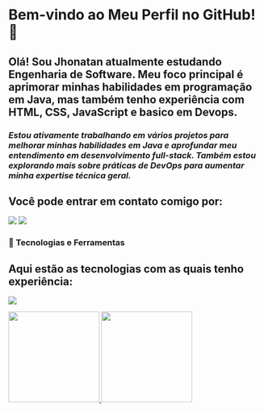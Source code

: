 <h1> Bem-vindo ao Meu Perfil no GitHub!🤙</h1>


<h2>Olá! Sou Jhonatan atualmente estudando Engenharia de Software. Meu foco principal é aprimorar minhas habilidades em programação em Java, mas também tenho experiência com HTML, CSS, JavaScript e basico em Devops.</h2>
<h3> <i> Estou ativamente trabalhando em vários projetos para melhorar minhas habilidades em Java e aprofundar meu entendimento em desenvolvimento full-stack. Também estou explorando mais sobre práticas de DevOps para aumentar minha expertise técnica geral. </i></h3>


 <h2> Você pode entrar em contato comigo por: </h2>
<div>
<a href = "mailto:contato@jholmarco1706@gmail.com"><img loading="lazy" src="https://img.shields.io/badge/Gmail-D14836?style=for-the-badge&logo=gmail&logoColor=white" target="_blank"></a>
<a href="https://www.linkedin.com/in/jhontanmarco" target="_blank"><img loading="lazy" src="https://img.shields.io/badge/-LinkedIn-%230077B5?style=for-the-badge&logo=linkedin&logoColor=white" target="_blank"></a>   
</div>

 <div>
<p>
  <h3> 🚀 Tecnologias e Ferramentas </h3>
  <h2>Aqui estão as tecnologias com as quais tenho experiência: </h2>
  <a href="https://skillicons.dev">
    <img src="https://skillicons.dev/icons?i=git,html,css,js,java,postman" />
  </a>
</p>
 </div>

<div>
<a href="https://github.com/seu-usuário-aqui">
<img loading="lazy" height="180em" src="https://github-readme-stats.vercel.app/api/top-langs/?username=JhonatanDevv&layout=compact&langs_count=7&theme=dracula"/>
<img loading="lazy" height="180em" src="https://github-readme-stats.vercel.app/api?username=JhonatanDevv&show_icons=true&theme=dracula&include_all_commits=true&count_private=true"/>
</div>
<br>
